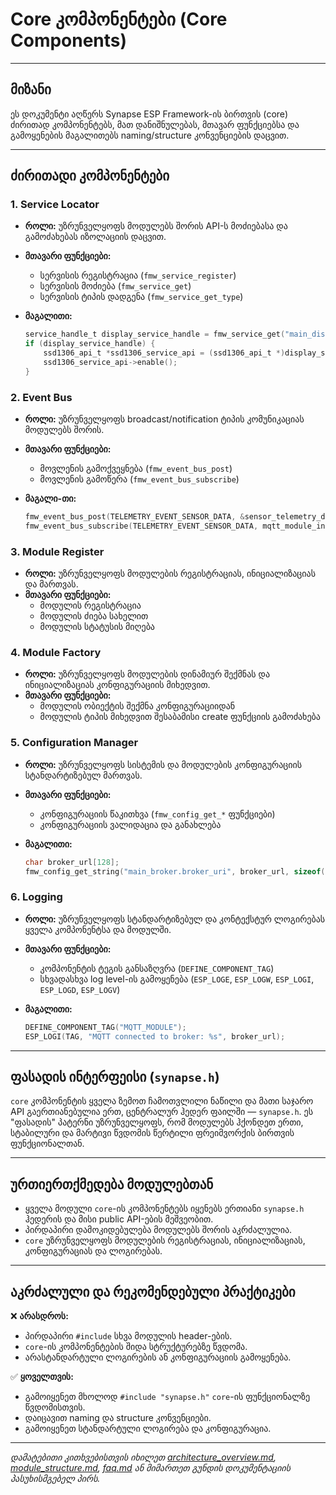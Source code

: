 # Core კომპონენტები (Core Components)

---

## მიზანი

ეს დოკუმენტი აღწერს Synapse ESP Framework-ის ბირთვის (core) ძირითად კომპონენტებს, მათ დანიშნულებას, მთავარ ფუნქციებსა და გამოყენების მაგალითებს naming/structure კონვენციების დაცვით.

---

## ძირითადი კომპონენტები

### 1. Service Locator

- **როლი:** უზრუნველყოფს მოდულებს შორის API-ს მოძიებასა და გამოძახებას იზოლაციის დაცვით.
- **მთავარი ფუნქციები:**
  - სერვისის რეგისტრაცია (`fmw_service_register`)
  - სერვისის მოძიება (`fmw_service_get`)
  - სერვისის ტიპის დადგენა (`fmw_service_get_type`)
- **მაგალითი:**

  ```c
  service_handle_t display_service_handle = fmw_service_get("main_display");
  if (display_service_handle) {
      ssd1306_api_t *ssd1306_service_api = (ssd1306_api_t *)display_service_handle;
      ssd1306_service_api->enable();
  }
  ```

### 2. Event Bus

- **როლი:** უზრუნველყოფს broadcast/notification ტიპის კომუნიკაციას მოდულებს შორის.
- **მთავარი ფუნქციები:**
  - მოვლენის გამოქვეყნება (`fmw_event_bus_post`)
  - მოვლენის გამოწერა (`fmw_event_bus_subscribe`)
- **მაგალი-თი:**

  ```c
  fmw_event_bus_post(TELEMETRY_EVENT_SENSOR_DATA, &sensor_telemetry_data_wrapper);
  fmw_event_bus_subscribe(TELEMETRY_EVENT_SENSOR_DATA, mqtt_module_instance);
  ```

### 3. Module Register

- **როლი:** უზრუნველყოფს მოდულების რეგისტრაციას, ინიციალიზაციას და მართვას.
- **მთავარი ფუნქციები:**
  - მოდულის რეგისტრაცია
  - მოდულის ძიება სახელით
  - მოდულის სტატუსის მიღება

### 4. Module Factory

- **როლი:** უზრუნველყოფს მოდულების დინამიურ შექმნას და ინიციალიზაციას კონფიგურაციის მიხედვით.
- **მთავარი ფუნქციები:**
  - მოდულის ობიექტის შექმნა კონფიგურაციიდან
  - მოდულის ტიპის მიხედვით შესაბამისი create ფუნქციის გამოძახება

### 5. Configuration Manager

- **როლი:** უზრუნველყოფს სისტემის და მოდულების კონფიგურაციის სტანდარტიზებულ მართვას.
- **მთავარი ფუნქციები:**
  - კონფიგურაციის წაკითხვა (`fmw_config_get_*` ფუნქციები)
  - კონფიგურაციის ვალიდაცია და განახლება
- **მაგალითი:**

  ```c
  char broker_url[128];
  fmw_config_get_string("main_broker.broker_uri", broker_url, sizeof(broker_url));
  ```

### 6. Logging

- **როლი:** უზრუნველყოფს სტანდარტიზებულ და კონტექსტურ ლოგირებას ყველა კომპონენტსა და მოდულში.
- **მთავარი ფუნქციები:**
  - კომპონენტის ტეგის განსაზღვრა (`DEFINE_COMPONENT_TAG`)
  - სხვადასხვა log level-ის გამოყენება (`ESP_LOGE`, `ESP_LOGW`, `ESP_LOGI`, `ESP_LOGD`, `ESP_LOGV`)
- **მაგალითი:**

  ```c
  DEFINE_COMPONENT_TAG("MQTT_MODULE");
  ESP_LOGI(TAG, "MQTT connected to broker: %s", broker_url);
  ```

---

## ფასადის ინტერფეისი (`synapse.h`)

`core` კომპონენტის ყველა ზემოთ ჩამოთვლილი ნაწილი და მათი საჯარო API გაერთიანებულია ერთ, ცენტრალურ ჰედერ ფაილში — `synapse.h`. ეს "ფასადის" პატერნი უზრუნველყოფს, რომ მოდულებს ჰქონდეთ ერთი, სტაბილური და მარტივი წვდომის წერტილი ფრეიმვორქის ბირთვის ფუნქციონალთან.

---

## ურთიერთქმედება მოდულებთან

- ყველა მოდული `core`-ის კომპონენტებს იყენებს ერთიანი `synapse.h` ჰედერის და მისი public API-ების მეშვეობით.
- პირდაპირი დამოკიდებულება მოდულებს შორის აკრძალულია.
- `core` უზრუნველყოფს მოდულების რეგისტრაციას, ინიციალიზაციას, კონფიგურაციას და ლოგირებას.

---

## აკრძალული და რეკომენდებული პრაქტიკები

❌ **არასდროს:**

- პირდაპირი `#include` სხვა მოდულის header-ების.
- `core`-ის კომპონენტების შიდა სტრუქტურებზე წვდომა.
- არასტანდარტული ლოგირების ან კონფიგურაციის გამოყენება.

✅ **ყოველთვის:**

- გამოიყენეთ მხოლოდ `#include "synapse.h"` `core`-ის ფუნქციონალზე წვდომისთვის.
- დაიცავით naming და structure კონვენციები.
- გამოიყენეთ სტანდარტული ლოგირება და კონფიგურაცია.

---

_დამატებითი კითხვებისთვის იხილეთ [architecture_overview.md](../design_decisions/architecture_overview.md), [module_structure.md](../convention/module_structure.md), [faq.md](../structure/faq.md) ან მიმართეთ გუნდის დოკუმენტაციის პასუხისმგებელ პირს._
